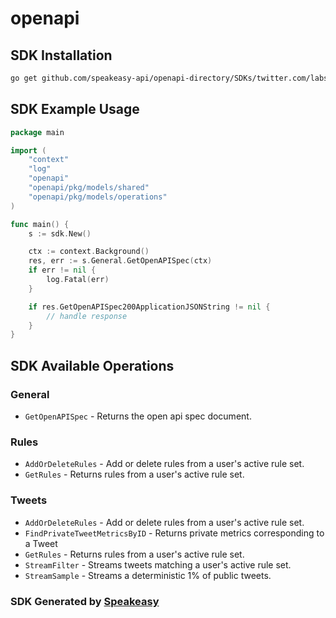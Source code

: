 # openapi

<!-- Start SDK Installation -->
## SDK Installation

```bash
go get github.com/speakeasy-api/openapi-directory/SDKs/twitter.com/labs/1.14/go
```
<!-- End SDK Installation -->

## SDK Example Usage
<!-- Start SDK Example Usage -->
```go
package main

import (
    "context"
    "log"
    "openapi"
    "openapi/pkg/models/shared"
    "openapi/pkg/models/operations"
)

func main() {
    s := sdk.New()

    ctx := context.Background()
    res, err := s.General.GetOpenAPISpec(ctx)
    if err != nil {
        log.Fatal(err)
    }

    if res.GetOpenAPISpec200ApplicationJSONString != nil {
        // handle response
    }
}
```
<!-- End SDK Example Usage -->

<!-- Start SDK Available Operations -->
## SDK Available Operations


### General

* `GetOpenAPISpec` - Returns the open api spec document.

### Rules

* `AddOrDeleteRules` - Add or delete rules from a user's active rule set.
* `GetRules` - Returns rules from a user's active rule set.

### Tweets

* `AddOrDeleteRules` - Add or delete rules from a user's active rule set.
* `FindPrivateTweetMetricsByID` - Returns private metrics corresponding to a Tweet
* `GetRules` - Returns rules from a user's active rule set.
* `StreamFilter` - Streams tweets matching a user's active rule set.
* `StreamSample` - Streams a deterministic 1% of public tweets.
<!-- End SDK Available Operations -->

### SDK Generated by [Speakeasy](https://docs.speakeasyapi.dev/docs/using-speakeasy/client-sdks)
